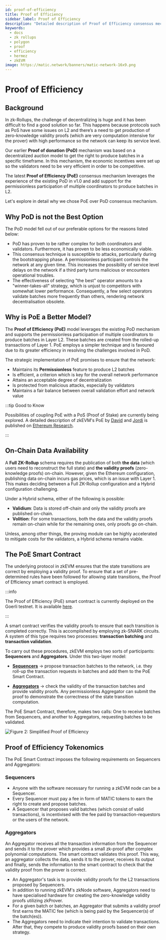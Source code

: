```yaml
---
id: proof-of-efficiency
title: Proof of Efficiency
sidebar_label: Proof of Efficiency
description: "Detailed description of Proof of Efficiency consensus mechanism"
keywords:
  - docs
  - zk rollups
  - polygon
  - proof
  - efficiency
  - hermez
  - zkEVM
image: https://matic.network/banners/matic-network-16x9.png
---
```


# Proof of Efficiency

## Background

In zk-Rollups, the challenge of decentralizing is huge and it has been difficult to find a good solution so far. This happens because protocols such as PoS have some issues on L2 and there’s a need to get production of zero-knowledge validity proofs (which are very computation intensive for the prover) with high performance so the network can keep its service level.

Our earlier **Proof of donation (PoD)** mechanism was based on a decentralized auction model to get the right to produce batches in a specific timeframe. In this mechanism, the economic incentives were set up so the validators need to be very efficient in order to be competitive.

The latest **Proof of Efficiency (PoE)** consensus mechanism leverages the experience of the existing PoD in v1.0 and add support for the permissionless participation of multiple coordinators to produce batches in L2.

Let's explore in detail why we chose PoE over PoD consensus mechanism.

## Why PoD is not the Best Option

The PoD model fell out of our preferable options for the reasons listed below:

- PoD has proven to be rather complex for both coordinators and validators. Furthermore, it has proven to be less economically viable.
- This consensus technique is susceptible to attacks, particularly during the bootstrapping phase. A permissionless participant controls the network at any given time. This increases the possibility of service level delays on the network if a third party turns malicious or encounters operational troubles.
- The effectiveness of selecting "the best" operator amounts to a "winner-takes-all" strategy, which is unjust to competitors with somewhat lower performance. Consequently, a few select operators validate batches more frequently than others, rendering network decentralisation obsolete.

## Why is PoE a Better Model?

The **Proof of Efficiency (PoE)** model leverages the existing PoD mechanism and supports the permissionless participation of multiple coordinators to produce batches in Layer L2. These batches are created from the rolled-up transactions of Layer 1. PoE employs a simpler technique and is favoured due to its greater efficiency in resolving the challenges involved in PoD.  

The strategic implementation of PoE promises to ensure that the network: 

- Maintains its **Permissionless** feature to produce L2 batches 
- Is efficient, a criterion which is key for the overall network performance
- Attains an acceptable degree of decentralization
- Is protected from malicious attacks, especially by validators
- Maintains a fair balance between overall validation effort and network value

:::tip Good to Know

Possibilities of coupling PoE with a PoS (Proof of Stake) are currently being explored. A detailed description of zkEVM's PoE by [<ins>David</ins>](https://twitter.com/davidsrz) and [<ins>Jordi</ins>](https://twitter.com/jbaylina) is published on [<ins>Ethereum Research</ins>](https://ethresear.ch/t/proof-of-efficiency-a-new-consensus-mechanism-for-zk-rollups/11988).

:::

## On-Chain Data Availability

A **Full ZK-Rollup** schema requires the publication of both **the data** (which users need to reconstruct the full state) and **the validity proofs** (zero-knowledge proofs) on-chain. However, given the Ethereum configuration, publishing data on-chain incurs gas prices, which is an issue with Layer 1. This makes deciding between a Full ZK-Rollup configuration and a Hybrid configuration challenging.

Under a Hybrid schema, either of the following is possible:

 - **Validium**: Data is stored off-chain and only the validity proofs are published on-chain.
 - **Volition**: For some transactions, both the data and the validity proofs remain on-chain while for the remaining ones, only proofs go on-chain.

Unless, among other things, the proving module can be highly accelerated to mitigate costs for the validators, a Hybrid schema remains viable.

## The PoE Smart Contract

The underlying protocol in zkEVM ensures that the state transitions are correct by employing a validity proof. To ensure that a set of pre-determined rules have been followed for allowing state transitions, the Proof of Efficiency smart contract is employed.

:::info

The Proof of Efficiency (PoE) smart contract is currently deployed on the Goerli testnet. It is available [here](https://goerli.etherscan.io/address/0x14cB06e8dE2222912138F9a062E5a4d9F4821409).

:::

A smart contract verifies the validity proofs to ensure that each transition is completed correctly. This is accomplished by employing zk-SNARK circuits. A system of this type requires two processes: **transaction batching** and **transaction validation**.

To carry out these procedures, zkEVM employs two sorts of participants: **Sequencers** and **Aggregators**. Under this two-layer model: 

- [**Sequencers**](https://wiki.polygon.technology/docs/zkEVM/zkNode#sequencers) &rarr; propose transaction batches to the network, i.e. they roll-up the transaction requests in batches and add them to the PoE Smart Contract.

- [**Aggregators**](https://wiki.polygon.technology/docs/zkEVM/zkNode#aggregators) &rarr; check the validity of the transaction batches and provide validity proofs. Any permissionless Aggregator can submit the proof to demonstrate the correctness of the state transition computation.

The PoE Smart Contract, therefore, makes two calls: One to receive batches from Sequencers, and another to Aggregators, requesting batches to be validated.

![Figure 2: Simplified Proof of Efficiency](figures/fig2-simple-poe.png)

## Proof of Efficiency Tokenomics

The PoE Smart Contract imposes the following requirements on Sequencers and Aggregators:

### Sequencers

- Anyone with the software necessary for running a zkEVM node can be a Sequencer. 
- Every Sequencer must pay a fee in form of MATIC tokens to earn the right to create and propose batches. 
- A Sequencer that proposes valid batches (which consist of valid transactions), is incentivised with the fee paid by transaction-requestors or the users of the network. 


### Aggregators

An Aggregator receives all the transaction information from the Sequencer and sends it to the prover which provides a small zk-proof after complex polynomial computations. The smart contract validates this proof. This way, an aggregator collects the data, sends it to the prover, receives its output and finally, sends the information to the smart contract to check that the validity proof from the prover is correct. 

- An Aggregator's task is to provide validity proofs for the L2 transactions proposed by Sequencers.
- In addition to running zkEVM's zkNode software, Aggregators need to have specialised hardware for creating the zero-knowledge validity proofs utilizing zkProver.
- For a given batch or batches, an Aggregator that submits a validity proof first earns the MATIC fee (which is being paid by the Sequencer(s) of the batch(es)).
- The Aggregators need to indicate their intention to validate transactions. After that, they compete to produce validity proofs based on their own strategy.